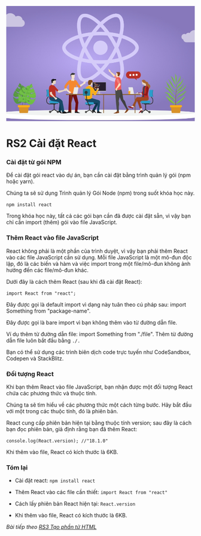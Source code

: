 ![Create-HTML-1](images/react.jpg) 

# RS2 Cài đặt React

### Cài đặt từ gói NPM

Để cài đặt gói react vào dự án, bạn cần cài đặt bằng trình quản lý gói (npm hoặc yarn).

Chúng ta sẽ sử dụng Trình quản lý Gói Node (npm) trong suốt khóa học này.

```
npm install react
```
Trong khóa học này, tất cả các gói bạn cần đã được cài đặt sẵn, vì vậy bạn chỉ cần import (thêm) gói vào file JavaScript.

### Thêm React vào file JavaScript

React không phải là một phần của trình duyệt, vì vậy bạn phải thêm React vào các file JavaScript cần sử dụng. Mỗi file JavaScript là một mô-đun độc lập, đó là các biến và hàm và việc import trong một file/mô-đun không ảnh hưởng đến các file/mô-đun khác.

Dưới đây là cách thêm React (sau khi đã cài đặt React):

```
import React from "react";
```

Đây được gọi là default import vì dạng này tuân theo cú pháp sau: import Something from "package-name".

Đây được gọi là bare import vì bạn không thêm vào từ đường dẫn file. 

Ví dụ thêm từ đường dẫn file: import Something from "./file". Thêm từ đường dẫn file luôn bắt đầu bằng `./.`

Bạn có thể sử dụng các trình biên dịch code trực tuyến như CodeSandbox, Codepen và StackBlitz.

### Đối tượng React

Khi bạn thêm React vào file JavaScript, bạn nhận được một đối tượng React chứa các phương thức và thuộc tính.

Chúng ta sẽ tìm hiểu về các phương thức một cách từng bước. Hãy bắt đầu với một trong các thuộc tính, đó là phiên bản.

React cung cấp phiên bản hiện tại bằng thuộc tính version; sau đây là cách bạn đọc phiên bản, giả định rằng bạn đã thêm React:

```
console.log(React.version); //"18.1.0"
```

Khi thêm vào file, React có kích thước là 6KB.

### Tóm lại

- Cài đặt react: `npm install react`

- Thêm React vào các file cần thiết: `import React from "react"`

- Cách lấy phiên bản React hiện tại: `React.version`

- Khi thêm vào file, React có kích thước là 6KB.

*Bài tiếp theo [RS3 Tạo phần tử HTML](/lesson/session/session_03_document_create_element.md)*
